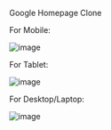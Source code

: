 Google Homepage Clone


For Mobile:

![image](https://github.com/FarhanPavel/google-Homepage-Clone/assets/107743709/ee9172f9-79ef-4853-b5a9-653304baa8aa)

For Tablet:

![image](https://github.com/FarhanPavel/google-Homepage-Clone/assets/107743709/216afbd0-84d9-4f77-920f-302213de0ca6)

For Desktop/Laptop:

![image](https://github.com/FarhanPavel/google-Homepage-Clone/assets/107743709/63090020-ce0f-443e-a08c-a51457bda802)

